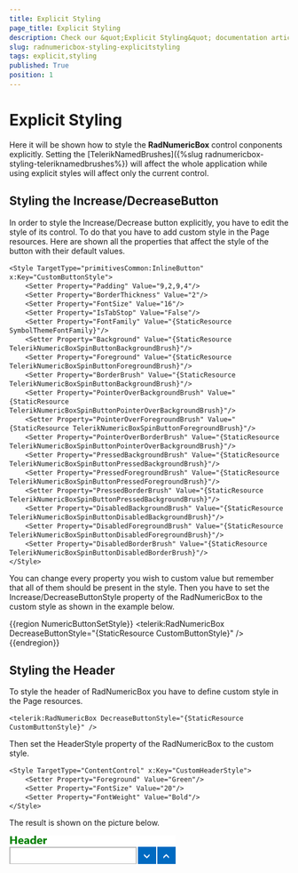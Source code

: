 ```yaml
---
title: Explicit Styling
page_title: Explicit Styling
description: Check our &quot;Explicit Styling&quot; documentation article for RadNumericBox for UWP control.
slug: radnumericbox-styling-explicitstyling
tags: explicit,styling
published: True
position: 1
---
```


# Explicit Styling

Here it will be shown how to style the **RadNumericBox** control conponents explicitly. Setting the [TelerikNamedBrushes]({%slug radnumericbox-styling-teleriknamedbrushes%}) will affect the whole application while using explicit styles will affect only the current control.

## Styling the Increase/DecreaseButton

In order to style the Increase/Decrease button explicitly, you have to edit the style of its control. To do that you have to add custom style in the Page resources. Here are shown all the properties that affect the style of the button with their default values.

	<Style TargetType="primitivesCommon:InlineButton" x:Key="CustomButtonStyle">
	    <Setter Property="Padding" Value="9,2,9,4"/>
	    <Setter Property="BorderThickness" Value="2"/>
	    <Setter Property="FontSize" Value="16"/>
	    <Setter Property="IsTabStop" Value="False"/>
	    <Setter Property="FontFamily" Value="{StaticResource SymbolThemeFontFamily}"/>
	    <Setter Property="Background" Value="{StaticResource TelerikNumericBoxSpinButtonBackgroundBrush}"/>
	    <Setter Property="Foreground" Value="{StaticResource TelerikNumericBoxSpinButtonForegroundBrush}"/>
	    <Setter Property="BorderBrush" Value="{StaticResource TelerikNumericBoxSpinButtonBackgroundBrush}"/>
	    <Setter Property="PointerOverBackgroundBrush" Value="{StaticResource TelerikNumericBoxSpinButtonPointerOverBackgroundBrush}"/>
	    <Setter Property="PointerOverForegroundBrush" Value="{StaticResource TelerikNumericBoxSpinButtonForegroundBrush}"/>
	    <Setter Property="PointerOverBorderBrush" Value="{StaticResource TelerikNumericBoxSpinButtonPointerOverBackgroundBrush}"/>
	    <Setter Property="PressedBackgroundBrush" Value="{StaticResource TelerikNumericBoxSpinButtonPressedBackgroundBrush}"/>
	    <Setter Property="PressedForegroundBrush" Value="{StaticResource TelerikNumericBoxSpinButtonPressedForegroundBrush}"/>
	    <Setter Property="PressedBorderBrush" Value="{StaticResource TelerikNumericBoxSpinButtonPressedBackgroundBrush}"/>
	    <Setter Property="DisabledBackgroundBrush" Value="{StaticResource TelerikNumericBoxSpinButtonDisabledBackgroundBrush}"/>
	    <Setter Property="DisabledForegroundBrush" Value="{StaticResource TelerikNumericBoxSpinButtonDisabledForegroundBrush}"/>
	    <Setter Property="DisabledBorderBrush" Value="{StaticResource TelerikNumericBoxSpinButtonDisabledBorderBrush}"/>
	</Style>

You can change every property you wish to custom value but remember that all of them should be present in the style. Then you have to set the Increase/DecreaseButtonStyle property of the RadNumericBox to the custom style as shown in the example below.


{{region NumericButtonSetStyle}}
	<telerik:RadNumericBox DecreaseButtonStyle="{StaticResource CustomButtonStyle}" />
	{{endregion}}



## Styling the Header

To style the header of RadNumericBox you have to define custom style in the Page resources.

	<telerik:RadNumericBox DecreaseButtonStyle="{StaticResource CustomButtonStyle}" />

Then set the HeaderStyle property of the RadNumericBox to the custom style.

	<Style TargetType="ContentControl" x:Key="CustomHeaderStyle">
	    <Setter Property="Foreground" Value="Green"/>
	    <Setter Property="FontSize" Value="20"/>
	    <Setter Property="FontWeight" Value="Bold"/>
	</Style>

The result is shown on the picture below.

![Explicit Styling-Header Style](images/ExplicitStyling-HeaderStyle.png)

